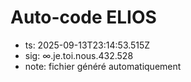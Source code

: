 # Auto-code ELIOS
- ts: 2025-09-13T23:14:53.515Z
- sig: ∞.je.toi.nous.432.528
- note: fichier généré automatiquement